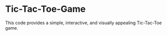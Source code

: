 # Tic-Tac-Toe-Game
This code provides a simple, interactive, and visually appealing Tic-Tac-Toe game.

